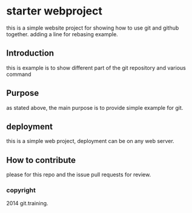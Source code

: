  # starter webproject

this is a simple website project for showing how to use git and github together. adding a line for rebasing example.

## Introduction
this is example is to show different part of the git repository and various command

## Purpose

as stated above, the main purpose is to provide simple example for git. 

## deployment

this is a simple web project, deployment can be on any web server. 

## How to contribute
please for this repo and the issue pull requests for review.


### copyright

2014 git.training. 
